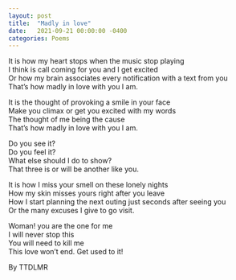 ```yaml
---
layout: post
title:  "Madly in love"
date:   2021-09-21 00:00:00 -0400
categories: Poems
---
```



It is how my heart stops when the music stop playing<br>
I think is call coming for you and I get excited<br>
Or how my brain associates every notification with a text from you<br>
That’s how madly in love with you I am.<br>

It is the thought of provoking a smile in your face<br>
Make you climax or get you excited with my words<br>
The thought of me being the cause<br>
That’s how madly in love with you I am.<br>

Do you see it?<br>
Do you feel it?<br>
What else should I do to show?<br>
That three is or will be another like you.<br>

It is how I miss your smell on these lonely nights<br>
How my skin misses yours right after you leave<br>
How I start planning the next outing just seconds after seeing you<br>
Or the many excuses I give to go visit.<br>

Woman! you are the one for me<br>
I will never stop this<br>
You will need to kill me<br>
This love won’t end. Get used to it!<br>

By TTDLMR
